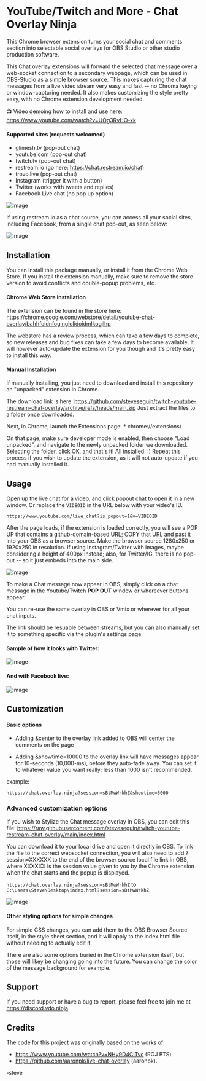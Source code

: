 YouTube/Twitch and More - Chat Overlay Ninja
============================================

This Chrome browser extension turns your social chat and comments section into selectable social overlays for OBS Studio or other studio production software.

This Chat overlay extensions will forward the selected chat message over a web-socket connection to a secondary webpage, which can be used in OBS-Studio as a simple browser source. This makes capturing the chat messages from a live video stream very easy and fast -- no Chroma keying or window-capturing needed. It also makes customizing the style pretty easy, with no Chrome extension development needed.

📺 Video demoing how to install and use here: https://www.youtube.com/watch?v=UOg3RvHO-xk

#### Supported sites (requests welcomed)
- glimesh.tv (pop-out chat)
- youtube.com (pop-out chat)
- twitch.tv (pop-out chat)
- restream.io (go here: https://chat.restream.io/chat)
- trovo.live (pop-out chat)
- Instagram (trigger it with a button)
- Twitter (works with tweets and replies)
- Facebook Live chat (no pop up option)

![image](https://user-images.githubusercontent.com/2575698/121636030-485cbc00-ca55-11eb-8416-4d7626653fa8.png)

If using restream.io as a chat source, you can access all your social sites, including Facebook, from a single chat pop-out, as seen below:

![image](https://user-images.githubusercontent.com/2575698/124319035-9726de80-db47-11eb-9b64-88e9cc2ca1d8.png)


## Installation

You can install this package manually, or install it from the Chrome Web Store. If you install the extension manually, make sure to remove the store version to avoid conflicts and double-popup problems, etc.

#### Chrome Web Store Installation

The extension can be found in the store here: https://chrome.google.com/webstore/detail/youtube-chat-overlay/bahhfoidnfogingiolidoidmlkogjlhp

The webstore has a review process, which can take a few days to complete, so new releases and bug fixes can take a few days to become available. It will however auto-update the extension for you though and it's pretty easy to install this way.

#### Manual Installation

If manually installing, you just need to download and install this repository an "unpacked" extension in Chrome.

The download link is here: https://github.com/steveseguin/twitch-youtube-restream-chat-overlay/archive/refs/heads/main.zip Just extract the files to a folder once downloaded.

Next, in Chrome, launch the Extensions page: * chrome://extensions/

On that page, make sure developer mode is enabled, then choose "Load unpacked", and navigate to the newly unpacked folder we downloaded. Selecting the folder, click OK, and that's it! All installed. :)  Repeat this process if you wish to update the extension, as it will not auto-update if you had manually installed it.

## Usage

Open up the live chat for a video, and click popout chat to open it in a new window. Or replace the `VIDEOID` in the URL below with your video's ID.

`https://www.youtube.com/live_chat?is_popout=1&v=VIDEOID`

After the page loads, if the extension is loaded correctly, you will see a POP UP that contains a github-domain-based URL; COPY that URL and past it into your OBS as a browser source.  Make the browser source 1280x250 or 1920x250 in resolution.  If using Instagram/Twitter with images, maybe considering a height of 400px instead; also, for Twitter/IG, there is no pop-out -- so it just embeds into the main side.

![image](https://user-images.githubusercontent.com/2575698/127785452-ffb962ee-881f-4cba-82b9-a30ca67c5e24.png)


To make a Chat message now appear in OBS, simply click on a chat message in the Youtube/Twitch **POP OUT** window or whereever buttons appear.

You can re-use the same overlay in OBS or Vmix or wherever for all your chat inputs.

The link should be resuable between streams, but you can also manually set it to something specific via the plugin's settings page.

#### Sample of how it looks with Twitter:

![image](https://user-images.githubusercontent.com/2575698/127702900-c5052779-4c21-492d-af7b-869d4784a6a7.png)

#### And with Facebook live:

![image](https://user-images.githubusercontent.com/2575698/129591874-d68c0dbe-14cb-4ae6-a888-c6d3c6c3999a.png)

## Customization

#### Basic options

- Adding &center to the overlay link added to OBS will center the comments on the page

- Adding &showtime=10000 to the overlay link will have messages appear for 10-seconds (10,000-ms), before they auto-fade away. You can set it to whatever value you want really; less than 1000 isn't recommended.

example:
```
https://chat.overlay.ninja?session=sBtMwWrkhZ&showtime=5000
```

### Advanced customization options

If you wish to Stylize the Chat message overlay in OBS, you can edit this file: https://raw.githubusercontent.com/steveseguin/twitch-youtube-restream-chat-overlay/main/index.html

You can download it to your local drive and open it directly in OBS. To link the file to the correct websocket connection, you will also need to add ?session=XXXXXX to the end of the browser source local file link in OBS, where XXXXXX is the session value given to you by the Chrome extension when the chat starts and the popup is displayed.

`https://chat.overlay.ninja?session=sBtMwWrkhZ` 
to 
`C:\Users\Steve\Desktop\index.html?session=sBtMwWrkhZ`

![image](https://user-images.githubusercontent.com/2575698/115710917-e929d780-a340-11eb-9bb8-15dd5e603904.png)

#### Other styling options for simple changes

For simple CSS changes, you can add them to the OBS Browser Source itself, in the style sheet section, and it will apply to the index.html file without needing to actually edit it.

There are also some options buried in the Chrome extension itself, but those will likey be changing going into the future. You can change the color of the message background for example.


## Support

If you need support or have a bug to report, please feel free to join me at https://discord.vdo.ninja. 

## Credits

The code for this project was originally based on the works of:
- https://www.youtube.com/watch?v=NHy9D4ClTvc (ROJ BTS)
- https://github.com/aaronpk/live-chat-overlay (aaronpk).

-steve

